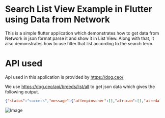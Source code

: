 # Search List View Example in Flutter using Data from Network

This is a simple flutter application which demonstrates how to get data from 
Network in json format parse it and show it in List View. Along with that, it also 
demonstrates how to use filter that list according to the search term.

# API used

Api used in this application is provided by https://dog.ceo/

We use https://dog.ceo/api/breeds/list/all to get 
json data which gives the following output.

```json
{"status":"success","message":{"affenpinscher":[],"african":[],"airedale":[],"akita":[],"appenzeller":[],"basenji":[],"beagle":[],"bluetick":[],"borzoi":[],"bouvier":[],"boxer":[],"brabancon":[],"briard":[],"bulldog":["boston","english","french"],"bullterrier":["staffordshire"],"cairn":[],"cattledog":["australian"],"chihuahua":[],"chow":[],"clumber":[],"cockapoo":[],"collie":["border"],"coonhound":[],"corgi":["cardigan"],"cotondetulear":[],"dachshund":[],"dalmatian":[],"dane":["great"],"deerhound":["scottish"],"dhole":[],"dingo":[],"doberman":[],"elkhound":["norwegian"],"entlebucher":[],"eskimo":[],"frise":["bichon"],"germanshepherd":[],"greyhound":["italian"],"groenendael":[],"hound":["afghan","basset","blood","english","ibizan","walker"],"husky":[],"keeshond":[],"kelpie":[],"komondor":[],"kuvasz":[],"labrador":[],"leonberg":[],"lhasa":[],"malamute":[],"malinois":[],"maltese":[],"mastiff":["bull","english","tibetan"],"mexicanhairless":[],"mix":[],"mountain":["bernese","swiss"],"newfoundland":[],"otterhound":[],"papillon":[],"pekinese":[],"pembroke":[],"pinscher":["miniature"],"pointer":["german","germanlonghair"],"pomeranian":[],"poodle":["miniature","standard","toy"],"pug":[],"puggle":[],"pyrenees":[],"redbone":[],"retriever":["chesapeake","curly","flatcoated","golden"],"ridgeback":["rhodesian"],"rottweiler":[],"saluki":[],"samoyed":[],"schipperke":[],"schnauzer":["giant","miniature"],"setter":["english","gordon","irish"],"sheepdog":["english","shetland"],"shiba":[],"shihtzu":[],"spaniel":["blenheim","brittany","cocker","irish","japanese","sussex","welsh"],"springer":["english"],"stbernard":[],"terrier":["american","australian","bedlington","border","dandie","fox","irish","kerryblue","lakeland","norfolk","norwich","patterdale","russell","scottish","sealyham","silky","tibetan","toy","westhighland","wheaten","yorkshire"],"vizsla":[],"weimaraner":[],"whippet":[],"wolfhound":["irish"]}}
```

![Image](https://github.com/nishkarshit/Search-ListView-Flutter/blob/master/20190519_212625.gif)
